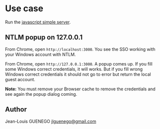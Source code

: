 # Use case

Run the [javascript simple server](../../examples/express-simple).

## NTLM popup on 127.0.0.1

From Chrome, open `http://localhost:3000`. You see the SSO working with your Windows account with NTLM.

From Chrome, open `http://127.0.0.1:3000`. A popup comes up. If you fill some Windows correct credentials, it will works. But if you fill wrong Windows correct credentials it should not go to error but return the local guest account.

**Note:** You must remove your Browser cache to remove the credentials and see again the popup dialog coming.


## Author

Jean-Louis GUENEGO <jlguenego@gmail.com>
